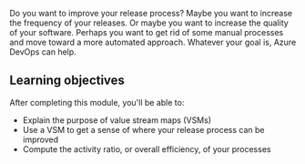 Do you want to improve your release process? Maybe you want to increase the frequency of your releases. Or maybe you want to increase the quality of your software. Perhaps you want to get rid of some manual processes and move toward a more automated approach. Whatever your goal is, Azure DevOps can help.

## Learning objectives

After completing this module, you'll be able to:

- Explain the purpose of value stream maps (VSMs)
- Use a VSM to get a sense of where your release process can be improved
- Compute the activity ratio, or overall efficiency, of your processes
